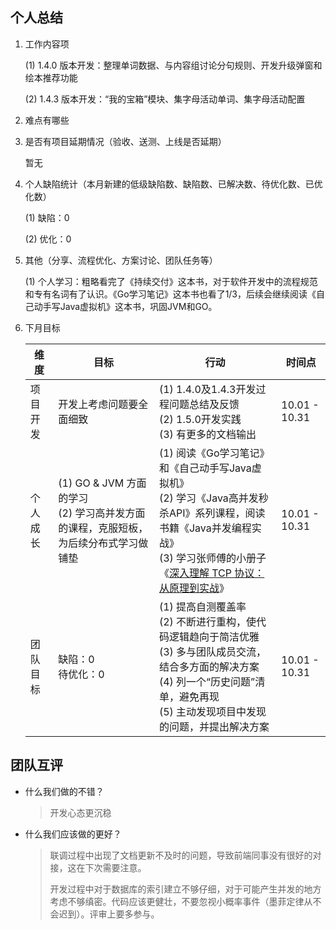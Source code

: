 ## 个人总结

1. 工作内容项

   (1) 1.4.0 版本开发：整理单词数据、与内容组讨论分句规则、开发升级弹窗和绘本推荐功能

   (2) 1.4.3 版本开发：“我的宝箱”模块、集字母活动单词、集字母活动配置

2. 难点有哪些

   

3. 是否有项目延期情况（验收、送测、上线是否延期）

   暂无

4. 个人缺陷统计（本月新建的低级缺陷数、缺陷数、已解决数、待优化数、已优化数）

   (1) 缺陷：0

   (2) 优化：0

5. 其他（分享、流程优化、方案讨论、团队任务等）

   (1) 个人学习：粗略看完了《持续交付》这本书，对于软件开发中的流程规范和专有名词有了认识。《Go学习笔记》这本书也看了1/3，后续会继续阅读《自己动手写Java虚拟机》这本书，巩固JVM和GO。

6. 下月目标

   | 维度     | 目标                                                         | 行动                                                         | 时间点        |
   | -------- | ------------------------------------------------------------ | ------------------------------------------------------------ | ------------- |
   | 项目开发 | 开发上考虑问题要全面细致                                     | (1) 1.4.0及1.4.3开发过程问题总结及反馈<br/>(2) 1.5.0开发实践<br/>(3) 有更多的文档输出 | 10.01 - 10.31 |
   | 个人成长 | (1) GO & JVM 方面的学习<br/>(2) 学习高并发方面的课程，克服短板，为后续分布式学习做铺垫 | (1) 阅读《Go学习笔记》和《自己动手写Java虚拟机》<br/>(2) 学习《Java高并发秒杀API》系列课程，阅读书籍《Java并发编程实战》<br/>(3) 学习张师傅的小册子《[深入理解 TCP 协议：从原理到实战](https://juejin.im/book/5c70dbbe51882562046911bc)》<br/> | 10.01 - 10.31 |
   | 团队目标 | 缺陷：0<br/>待优化：0                                        | (1) 提高自测覆盖率<br/>(2) 不断进行重构，使代码逻辑趋向于简洁优雅<br/>(3) 多与团队成员交流，结合多方面的解决方案<br/>(4) 列一个“历史问题”清单，避免再现<br/>(5) 主动发现项目中发现的问题，并提出解决方案 | 10.01 - 10.31 |

## 团队互评

- 什么我们做的不错？

  > 开发心态更沉稳

- 什么我们应该做的更好？

  > 联调过程中出现了文档更新不及时的问题，导致前端同事没有很好的对接，这在下次需要注意。
  >
  > 开发过程中对于数据库的索引建立不够仔细，对于可能产生并发的地方考虑不够缜密。代码应该更健壮，不要忽视小概率事件（墨菲定律从不会迟到）。评审上要多参与。

  